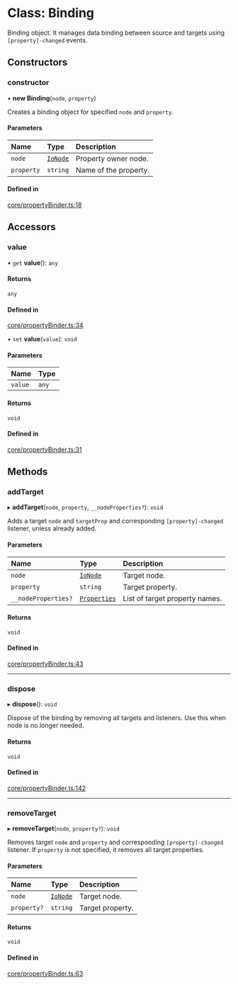 # Class: Binding

Binding object. It manages data binding between source and targets using `[property]-changed` events.

## Constructors

### constructor

• **new Binding**(`node`, `property`)

Creates a binding object for specified `node` and `property`.

#### Parameters

| Name | Type | Description |
| :------ | :------ | :------ |
| `node` | [`IoNode`](IoNode.md) | Property owner node. |
| `property` | `string` | Name of the property. |

#### Defined in

[core/propertyBinder.ts:18](https://github.com/io-gui/iogui/blob/tsc/src/core/propertyBinder.ts#L18)

## Accessors

### value

• `get` **value**(): `any`

#### Returns

`any`

#### Defined in

[core/propertyBinder.ts:34](https://github.com/io-gui/iogui/blob/tsc/src/core/propertyBinder.ts#L34)

• `set` **value**(`value`): `void`

#### Parameters

| Name | Type |
| :------ | :------ |
| `value` | `any` |

#### Returns

`void`

#### Defined in

[core/propertyBinder.ts:31](https://github.com/io-gui/iogui/blob/tsc/src/core/propertyBinder.ts#L31)

## Methods

### addTarget

▸ **addTarget**(`node`, `property`, `__nodeProperties?`): `void`

Adds a target `node` and `targetProp` and corresponding `[property]-changed` listener, unless already added.

#### Parameters

| Name | Type | Description |
| :------ | :------ | :------ |
| `node` | [`IoNode`](IoNode.md) | Target node. |
| `property` | `string` | Target property. |
| `__nodeProperties?` | [`Properties`](Properties.md) | List of target property names. |

#### Returns

`void`

#### Defined in

[core/propertyBinder.ts:43](https://github.com/io-gui/iogui/blob/tsc/src/core/propertyBinder.ts#L43)

___

### dispose

▸ **dispose**(): `void`

Dispose of the binding by removing all targets and listeners.
Use this when node is no longer needed.

#### Returns

`void`

#### Defined in

[core/propertyBinder.ts:142](https://github.com/io-gui/iogui/blob/tsc/src/core/propertyBinder.ts#L142)

___

### removeTarget

▸ **removeTarget**(`node`, `property?`): `void`

Removes target `node` and `property` and corresponding `[property]-changed` listener.
If `property` is not specified, it removes all target properties.

#### Parameters

| Name | Type | Description |
| :------ | :------ | :------ |
| `node` | [`IoNode`](IoNode.md) | Target node. |
| `property?` | `string` | Target property. |

#### Returns

`void`

#### Defined in

[core/propertyBinder.ts:63](https://github.com/io-gui/iogui/blob/tsc/src/core/propertyBinder.ts#L63)
